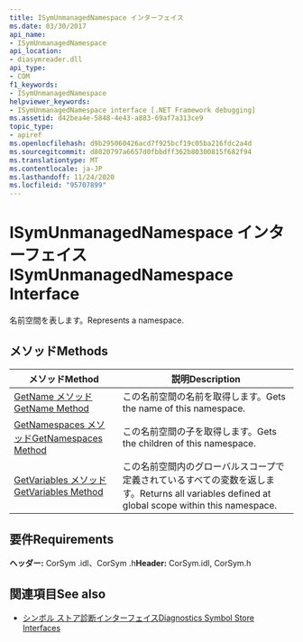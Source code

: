 ```yaml
---
title: ISymUnmanagedNamespace インターフェイス
ms.date: 03/30/2017
api_name:
- ISymUnmanagedNamespace
api_location:
- diasymreader.dll
api_type:
- COM
f1_keywords:
- ISymUnmanagedNamespace
helpviewer_keywords:
- ISymUnmanagedNamespace interface [.NET Framework debugging]
ms.assetid: d42bea4e-5848-4e43-a883-69af7a313ce9
topic_type:
- apiref
ms.openlocfilehash: d9b295060426acd7f925bcf19c05ba216fdc2a4d
ms.sourcegitcommit: d8020797a6657d0fbbdff362b80300815f682f94
ms.translationtype: MT
ms.contentlocale: ja-JP
ms.lasthandoff: 11/24/2020
ms.locfileid: "95707899"
---
```

# <a name="isymunmanagednamespace-interface"></a><span data-ttu-id="e228f-102">ISymUnmanagedNamespace インターフェイス</span><span class="sxs-lookup"><span data-stu-id="e228f-102">ISymUnmanagedNamespace Interface</span></span>

<span data-ttu-id="e228f-103">名前空間を表します。</span><span class="sxs-lookup"><span data-stu-id="e228f-103">Represents a namespace.</span></span>  
  
## <a name="methods"></a><span data-ttu-id="e228f-104">メソッド</span><span class="sxs-lookup"><span data-stu-id="e228f-104">Methods</span></span>  
  
|<span data-ttu-id="e228f-105">メソッド</span><span class="sxs-lookup"><span data-stu-id="e228f-105">Method</span></span>|<span data-ttu-id="e228f-106">説明</span><span class="sxs-lookup"><span data-stu-id="e228f-106">Description</span></span>|  
|------------|-----------------|  
|[<span data-ttu-id="e228f-107">GetName メソッド</span><span class="sxs-lookup"><span data-stu-id="e228f-107">GetName Method</span></span>](isymunmanagednamespace-getname-method.md)|<span data-ttu-id="e228f-108">この名前空間の名前を取得します。</span><span class="sxs-lookup"><span data-stu-id="e228f-108">Gets the name of this namespace.</span></span>|  
|[<span data-ttu-id="e228f-109">GetNamespaces メソッド</span><span class="sxs-lookup"><span data-stu-id="e228f-109">GetNamespaces Method</span></span>](isymunmanagednamespace-getnamespaces-method.md)|<span data-ttu-id="e228f-110">この名前空間の子を取得します。</span><span class="sxs-lookup"><span data-stu-id="e228f-110">Gets the children of this namespace.</span></span>|  
|[<span data-ttu-id="e228f-111">GetVariables メソッド</span><span class="sxs-lookup"><span data-stu-id="e228f-111">GetVariables Method</span></span>](isymunmanagednamespace-getvariables-method.md)|<span data-ttu-id="e228f-112">この名前空間内のグローバルスコープで定義されているすべての変数を返します。</span><span class="sxs-lookup"><span data-stu-id="e228f-112">Returns all variables defined at global scope within this namespace.</span></span>|  
  
## <a name="requirements"></a><span data-ttu-id="e228f-113">要件</span><span class="sxs-lookup"><span data-stu-id="e228f-113">Requirements</span></span>  

 <span data-ttu-id="e228f-114">**ヘッダー:** CorSym .idl、CorSym .h</span><span class="sxs-lookup"><span data-stu-id="e228f-114">**Header:** CorSym.idl, CorSym.h</span></span>  
  
## <a name="see-also"></a><span data-ttu-id="e228f-115">関連項目</span><span class="sxs-lookup"><span data-stu-id="e228f-115">See also</span></span>

- [<span data-ttu-id="e228f-116">シンボル ストア診断インターフェイス</span><span class="sxs-lookup"><span data-stu-id="e228f-116">Diagnostics Symbol Store Interfaces</span></span>](diagnostics-symbol-store-interfaces.md)
